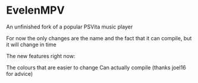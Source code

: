 # EvelenMPV
An unfinished fork of a popular PSVita music player

For now the only changes are the name and the fact that it can compile, but it will change in time

The new features right now:

  The colours that are easier to change
  Can actually compile (thanks joel16 for advice)

